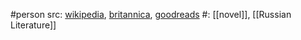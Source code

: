 #person 
src: [wikipedia](https://en.wikipedia.org/wiki/Fyodor_Dostoevsky), [britannica](https://www.britannica.com/biography/Fyodor-Dostoyevsky), [goodreads](https://www.goodreads.com/author/show/3137322) 
#: [[novel]], [[Russian Literature]] 



